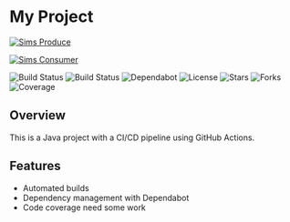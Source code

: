 # My Project

[![Sims Produce](https://github.com/kumarisback/CICD/actions/workflows/gradle.yml/badge.svg)](https://github.com/kumarisback/CICD/actions/workflows/gradle.yml)

[![Sims Consumer](https://github.com/kumarisback/CICD/actions/workflows/gradel.yml/badge.svg)](https://github.com/kumarisback/CICD/actions/workflows/gradel.yml)

![Build Status](https://github.com/kumarisback/CICD/actions/workflows/gradel.yml/simsconsumer.svg)
![Build Status](https://github.com/kumarisback/CICD/actions/workflows/gradle.yml/simsproducer.svg)
![Dependabot](https://img.shields.io/badge/Dependabot-enabled-brightgreen)
![License](https://img.shields.io/github/license/kumarisback/CICD)
![Stars](https://img.shields.io/github/stars/kumarisback/CICD)
![Forks](https://img.shields.io/github/forks/kumarisback/CICD)
![Coverage](https://img.shields.io/badge/coverage-XX%25-brightgreen)


## Overview
This is a Java project with a CI/CD pipeline using GitHub Actions.

## Features
- Automated builds
- Dependency management with Dependabot
- Code coverage need some work
